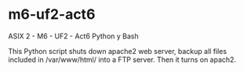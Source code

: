 # m6-uf2-act6
ASIX 2 - M6 - UF2 - Act6 Python y Bash

This Python script shuts down apache2 web server, backup all files included in /var/www/html/ into a FTP server. Then it turns on apach2.


